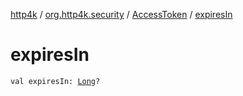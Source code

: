 [http4k](../../index.md) / [org.http4k.security](../index.md) / [AccessToken](index.md) / [expiresIn](./expires-in.md)

# expiresIn

`val expiresIn: `[`Long`](https://kotlinlang.org/api/latest/jvm/stdlib/kotlin/-long/index.html)`?`